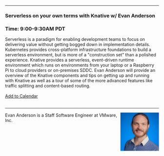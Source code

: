 <style>
  .wrapper {margin-top:75px;}
  header {top:20px!important;
  .session-wrapper{border:1px solid #36373b; border-radius:5px; padding:20px; background-color:##D3D3D3;}
  
</style>
<hr/>

### **Serverless on your own terms with Knative w/ Evan Anderson**
### **Time: 9:00-9:30AM PDT**
<div class="session-wrapper">
Serverless is a paradigm for enabling development teams to focus on delivering value without getting bogged down in implementation details. Kubernetes provides cross-platform infrastructure foundations to build a serverless environment, but is more of a "construction set" than a polished experience. Knative provides a serverless, event-driven runtime environment which runs on environments from your laptop or a Raspberry Pi to cloud providers or on-premises SDDC. Evan Anderson will provide an overview of the Knative components and tips on getting up and running with Knative as well as a tour of some of the more advanced features like traffic splitting and content-based routing.<br>
<br> 
<a title="Add to Calendar" class="addeventatc" data-id="ZL5085481" href="https://www.addevent.com/event/ZL5085481" target="_blank" rel="nofollow">Add to Calendar</a>
        <script type="text/javascript" src="https://addevent.com/libs/atc/1.6.1/atc.min.js" async defer></script>
  
</div>
<br> 
<hr/>
<img src="evan.jpeg" alt="Evan Anderson" width="25%" align="right">
    
<p>Evan Anderson is a Staff Software Engineer at VMware, Inc.</p>
